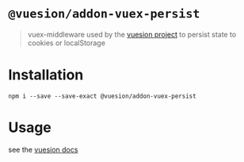 # `@vuesion/addon-vuex-persist`

> vuex-middleware used by the [vuesion project](https://github.com/vuesion/vuesion) to persist state to cookies or localStorage

# Installation

```
npm i --save --save-exact @vuesion/addon-vuex-persist
```

# Usage

see the [vuesion docs](https://vuesion.herokuapp.com/docs/guide/vuex.html)
